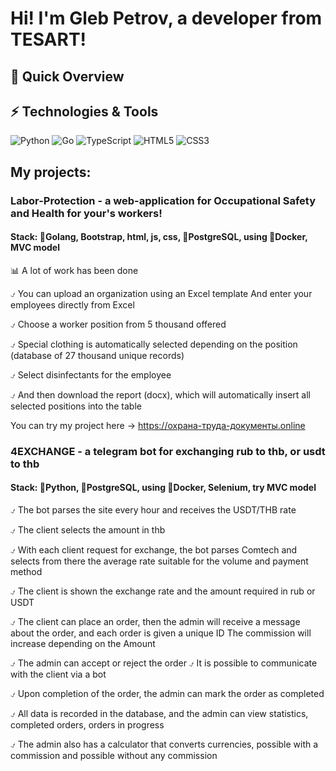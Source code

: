 # Hi! I'm Gleb Petrov, a developer from TESART!

## 🚀 Quick Overview


## ⚡ Technologies & Tools

![Python](https://img.shields.io/badge/Python-3776AB?style=for-the-badge&logo=python&logoColor=white)
![Go](https://img.shields.io/badge/go-007ACC?style=for-the-badge&logo=go&logoColor=white)
![TypeScript](https://img.shields.io/badge/TypeScript-007ACC?style=for-the-badge&logo=typescript&logoColor=white)
![HTML5](https://img.shields.io/badge/HTML5-E34F26?style=for-the-badge&logo=html5&logoColor=white)
![CSS3](https://img.shields.io/badge/CSS3-1572B6?style=for-the-badge&logo=css3&logoColor=white)


## My projects:

### Labor-Protection - a web-application for Occupational Safety and Health for your's workers!

#### Stack: 🐹Golang, Bootstrap, html, js, css, 🐘PostgreSQL, using 🐳Docker, MVC model

📊 A lot of work has been done

⍻ You can upload an organization using an Excel template
And enter your employees directly from Excel

⍻ Choose a worker position from 5 thousand offered

⍻ Special clothing is automatically selected depending on the position (database of 27 thousand unique records)

⍻ Select disinfectants for the employee

⍻ And then download the report (docx), which will automatically insert all selected positions into the table

You can try my project here -> https://охрана-труда-документы.online


### 4EXCHANGE - a telegram bot for exchanging rub to thb, or usdt to thb

#### Stack: 🐍Python, 🐘PostgreSQL, using 🐳Docker, Selenium, try MVC model

⍻ The bot parses the site every hour and receives the USDT/THB rate

⍻ The client selects the amount in thb

⍻ With each client request for exchange, the bot parses Comtech and selects from there the average rate suitable for the volume and payment method

⍻ The client is shown the exchange rate and the amount required in rub or USDT

⍻ The client can place an order, then the admin will receive a message about the order, and each order is given a unique ID
The commission will increase depending on the Amount

⍻ The admin can accept or reject the order
⍻ It is possible to communicate with the client via a bot

⍻ Upon completion of the order, the admin can mark the order as completed

⍻ All data is recorded in the database, and the admin can view statistics, completed orders, orders in progress

⍻ The admin also has a calculator that converts currencies, possible with a commission and possible without any commission
